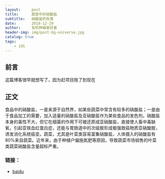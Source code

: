 ```yaml
---
layout:     post
title:      蔬菜中的硝酸盐
subtitle:   硝酸盐的危害
date:       2018-12-29
author:     有机种植爱好者
header-img: img/post-bg-universe.jpg
catalog: true
tags:
    - iOS
---
```



## 前言

这篇博客很早就想写了，因为赶项目拖了到现在


## 正文
食品中的硝酸盐，一是来源于自然界，如某些蔬菜中常含有较多的硝酸盐；一是由于食品加工的需要，加入适量的硝酸盐及亚硝酸盐作为某些食品的发色剂。硝酸盐本身的毒性不大，但它在细菌的作用下可被还原成亚硝酸盐，直接使人畜中毒缺氧，引起亚铁血红蛋白症，还能与胃肠道中的次级胺形成极强致癌物质亚硝酸胺，诱发消化系统癌变。蔬菜，尤其是叶菜类容易富集硝酸盐，人体摄入的硝酸盐有80%来自蔬菜。近年来，由于种植户偏施氮肥等原因，导致蔬菜市场销售的叶菜类蔬菜硝酸盐含量超标严重。






### 链接：

- [baidu](http://www.baidu.com)

